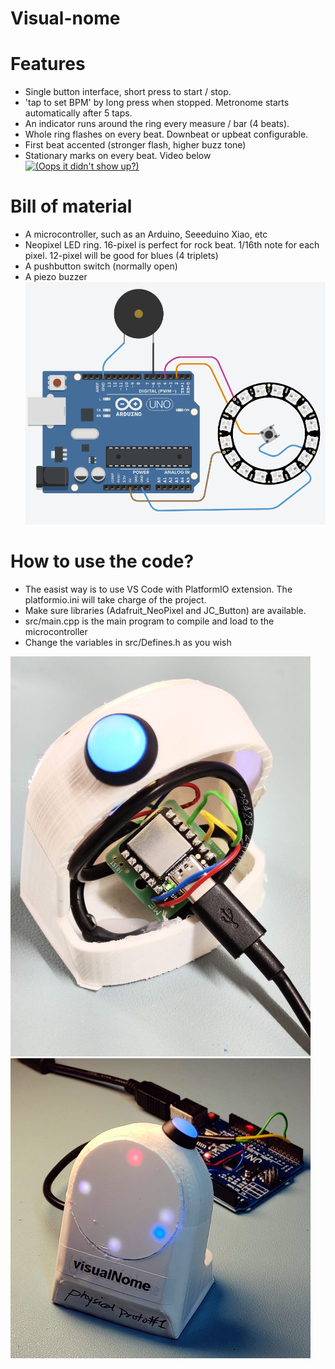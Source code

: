 # Visual-nome
# Features
- Single button interface, short press to start / stop.
- 'tap to set BPM' by long press when stopped. Metronome starts automatically after 5 taps.
- An indicator runs around the ring every measure / bar (4 beats).
- Whole ring flashes on every beat. Downbeat or upbeat configurable.
- First beat accented (stronger flash, higher buzz tone)
- Stationary marks on every beat.
Video below
[![(Oops it didn't show up?)](http://img.youtube.com/vi/hP1SXVaFfuM/0.jpg)](http://www.youtube.com/watch?v=hP1SXVaFfuM "Video on YouTube")

# Bill of material
- A microcontroller, such as an Arduino, Seeeduino Xiao, etc
- Neopixel LED ring. 16-pixel is perfect for rock beat. 1/16th note for each pixel. 12-pixel will be good for blues (4 triplets)
- A pushbutton switch (normally open)
- A piezo buzzer
![Wiring Diagram](./demo/visual_metronome_diagram.png)

# How to use the code?
- The easist way is to use VS Code with PlatformIO extension. The platformio.ini will take charge of the project.
- Make sure libraries (Adafruit_NeoPixel and JC_Button) are available.
- src/main.cpp is the main program to compile and load to the microcontroller
- Change the variables in src/Defines.h as you wish

![back side](./demo/4056813812.jpg)
![a picture](./demo/visualnome_proto1.jpg)
